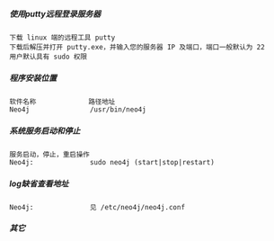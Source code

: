 ##### 使用putty远程登录服务器

	下载 linux 端的远程工具 putty 
	下载后解压并打开 putty.exe，并输入您的服务器 IP 及端口，端口一般默认为 22
	用户默认具有 sudo 权限

##### 程序安装位置

	软件名称			 路径地址 
	Neo4j				/usr/bin/neo4j

##### 系统服务启动和停止

	服务启动，停止，重启操作
	Neo4j:				sudo neo4j (start|stop|restart)

##### log缺省查看地址

	Neo4j:				见 /etc/neo4j/neo4j.conf

##### 其它
